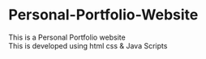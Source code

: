 # Personal-Portfolio-Website
This is a Personal Portfolio website
<br>
This is developed using html css & Java Scripts